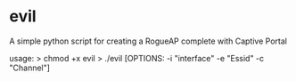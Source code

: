 # evil
A simple python script for creating a RogueAP complete with Captive Portal

usage:
    > chmod +x evil
    > ./evil [OPTIONS: -i "interface" -e "Essid" -c "Channel"]
